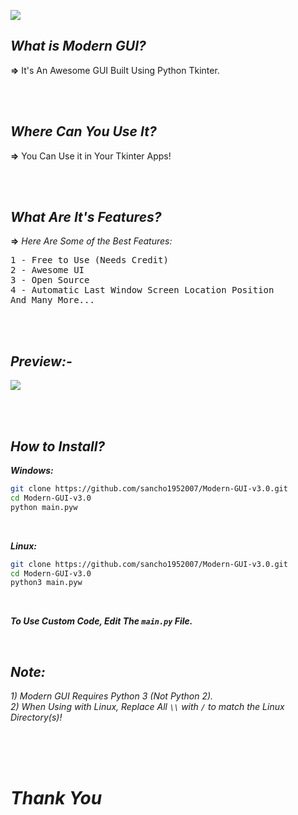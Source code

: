 [![](https://i.ibb.co/NSdZcg3/logo.png)](https://github.com/sancho1952007/Modern-GUI-v3.0)

## ***What is Modern GUI?***
**=>** It's An Awesome GUI Built Using Python Tkinter.

<br><br>

## ***Where Can You Use It?***
**=>** You Can Use it in Your Tkinter Apps!

<br><br>

## ***What Are It's Features?***
**=>** <em>Here Are Some of the Best Features:</em>  
<pre>
1 - Free to Use (Needs Credit)  
2 - Awesome UI  
3 - Open Source
4 - Automatic Last Window Screen Location Position
And Many More...
</pre>

<br><br>

## ***Preview:-***
![](https://i.ibb.co/1LyJ3v2/Preview-v3-0.gif)

<br><br>

## ***How to Install?***
***Windows:***
```bash
git clone https://github.com/sancho1952007/Modern-GUI-v3.0.git
cd Modern-GUI-v3.0
python main.pyw
```

<br>

***Linux:***
```bash
git clone https://github.com/sancho1952007/Modern-GUI-v3.0.git
cd Modern-GUI-v3.0
python3 main.pyw
```
<br>

***To Use Custom Code, Edit The `main.py` File.***

<br>

## ***Note:*** 
*1) Modern GUI Requires Python 3 (Not Python 2).*  
*2) When Using with Linux, Replace All `\\` with `/` to match the Linux Directory(s)!*

<br><br><br>

# ***Thank You***
